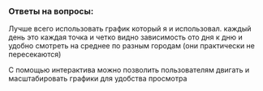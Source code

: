 ### Ответы на вопросы:
Лучше всего использовать график который я и использовал. каждый день это каждая точка и четко видно зависимость ото дня к дню и удобно смотреть на среднее по разным городам (они практически не пересекаются)

С помощью интерактива можно позволить пользователям двигать и масштабировать графики для удобства просмотра

